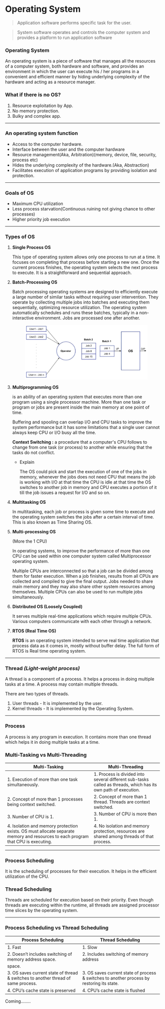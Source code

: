 # Operating System

> Application software performs specific task	for	the user.
> 

> System software operates and controls the computer	system and provides a platform to run application software
> 

### Operating System

An operating system is a piece of software that manages all the resources of a computer system, both hardware and software, and provides an environment in which the user can execute his / her programs in a convenient and efficient manner by hiding underlying complexity of the hardware and acting as a resource manager.

### What if there is no OS?

1. Resource exploitation by App.
2. No memory protection.
3. Bulky and complex app.
---
### An operating system function

- Access to the computer hardware.
- Interface between the user and the computer hardware
- Resource management(Aka, Arbitration)(memory, device, file, security, process etc)
- Hides the underlying complexity of the hardware.(Aka, Abstraction)
- Facilitates execution of application programs by providing isolation and protection.
---
### Goals of OS

- Maximum CPU utilization
- Less process starvation(Continuous ruining not giving chance to other processes)
- Higher priority job execution
---
### Types of OS

1. **Single Process OS**
    
    This type of operating system allows only one process to run at a time. It focuses on completing that process before starting a new one. Once the current process finishes, the operating system selects the next process to execute. It is a straightforward and sequential approach.
    
2. **Batch-Processing OS**
    
    Batch processing operating systems are designed to efficiently execute a large number of similar tasks without requiring user intervention. They operate by collecting multiple jobs into batches and executing them sequentially, optimizing resource utilization. The operating system automatically schedules and runs these batches, typically in a non-interactive environment. Jobs are processed one after another.
    
   <p align="center">
     <img src="Operating System/Simple-Batch-Operating-System.jpg" width="400" title="Batch-Processing OS">
   </p>
    
   
3. **Multiprogramming OS**
    
    is an ability of an operating system that executes more than one program using a single processor machine. More than one task or program or jobs are present inside the main memory at one point of time. 
    
    Buffering and spooling can overlap I/O and CPU tasks to improve the system performance but it has some limitations that a single user cannot always keep CPU or I/O busy all the time.
    
    **Context Switching :** a procedure that a computer's CPU follows to change from one task (or process) to another while ensuring that the tasks do not conflict.
    
    - Explain
        
        The OS could pick and start the execution of one of the jobs in memory, whenever the jobs does not need CPU that means the job is working with I/O at that time the CPU is idle at that time the OS switches to another job in memory and CPU executes a portion of it till the job issues a request for I/O and so on.
        
4. **Multitasking OS**
    
    In multitasking, each job or process is given some time to execute and the operating system switches the jobs after a certain interval of time. This is also known as Time Sharing OS.
    
5. **Multi-processing OS**
    
    (More the 1 CPU) 
    
    In operating systems, to improve the performance of more than one CPU can be used within one computer system called Multiprocessor operating system.
    
    Multiple CPUs are interconnected so that a job can be divided among them for faster execution. When a job finishes, results from all CPUs are collected and compiled to give the final output. Jobs needed to share main memory and they may also share other system resources among themselves. Multiple CPUs can also be used to run multiple jobs simultaneously.
    
6. **Distributed OS (Loosely Coupled)**
    
    It serves multiple real-time applications which require multiple CPUs. Various computers communicate with each other through a network.
    
7. **RTOS (Real Time OS)**
    
    **RTOS** is an operating system intended to serve real time application that process data as it comes in, mostly without buffer delay. The full form of RTOS is Real time operating system.
    
---
### **Thread** *(Light-weight process)*

A thread is a component of a process. It helps a process in doing multiple tasks at a time. A process may contain multiple threads.

There are two types of threads.

1. User threads - It is implemented by the user.
2. Kernel threads - It is implemented by the Operating System.
---
### **Process**

A process is any program in execution. It contains more than one thread which helps it in doing multiple tasks at a time.

### Multi-Tasking vs Multi-Threading
<table>
    <thead>
        <tr>
            <th> Multi-Tasking </th>
            <th> Multi-Threading </th>
        </tr>
    </thead>
    <tbody>
        <tr>
            <td> 1. Execution of more than one task simultaneously. </td>
            <td> 1. Process is divided into several different sub-tasks called as threads, which has its own path of execution. </td>
        </tr>
        <tr>
            <td> 2. Concept of more than 1 processes being context switched. </td>
            <td> 2. Concept of more than 1 thread. Threads are context switched. </td>
        </tr>
        <tr>
            <td> 3. Number of CPU is 1. </td>
            <td> 3. Number of CPU is more then 1. </td>
        </tr>
        <tr>
            <td> 4. Isolation and memory protection exists. OS must allocate separate memory and resources to each program that CPU is executing. </td>
            <td> 4. No isolation and memory protection, resources are shared among threads of that process. </td>
        </tr>
    </tbody>
</table>

---

### ****Process Scheduling****

It is the scheduling of processes for their execution. It helps in the efficient utilization of the CPU.

### Thread Scheduling

Threads are scheduled for execution based on their priority. Even though threads are
executing within the runtime, all threads are assigned processor time slices by the operating
system.

---

### Process Scheduling vs Thread Scheduling

 | Process Scheduling | Thread Scheduling |
 |-------------------|---------------------|
 | 1. Fast | 1. Slow |
 | 2. Doesn’t includes switching of memory address space.| 2. Includes switching of memory address
space. |
 | 3. OS saves current state of thread & switches to another thread of same process. | 3. OS saves current state of process & switches to another process by restoring its state.|
 | 4. CPU’s cache state is preserved | 4. CPU’s cache state is flushed|


Coming........
